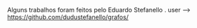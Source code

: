 Alguns trabalhos foram feitos pelo Eduardo Stefanello .
    user -->  https://github.com/dudustefanello/grafos/
